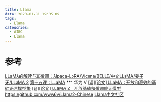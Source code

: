 ```yaml
---
title: Llama
date: 2023-01-01 19:35:09
tags:
  - Llama
categories:
  - AIGC  
  - Llama
---
```


<p></p>
<!-- more -->



# 参考
[LLaMA的解读与其微调：Alpaca-LoRA/Vicuna/BELLE/中文LLaMA/姜子牙/LLaMA 2](https://blog.csdn.net/v_JULY_v/article/details/129709105)
[第十五课：LLaMA](https://www.bilibili.com/video/BV1nN41157a9/)  *** 华为  V
[[译][论文] LLaMA：开放和高效的基础语言模型集](http://arthurchiao.art/blog/llama-paper-zh/)
[[译][论文] LLaMA 2：开放基础和微调聊天模型](http://arthurchiao.art/blog/llama2-paper-zh/)
https://github.com/www6v/Llama2-Chinese
[Llama中文社区](https://llama.family/)
